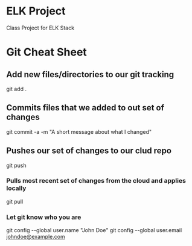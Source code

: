 # ELK Project

Class Project for ELK Stack

# Git Cheat Sheet

## Add new files/directories to our git tracking

git add .

## Commits files that we added to out set of changes

git commit -a -m "A short message about what I changed"

## Pushes our set of changes to our clud repo

git push

### Pulls most recent set of changes from the cloud and applies locally

git pull

### Let git know who you are

git config --global user.name "John Doe"
git config --global user.email johndoe@example.com